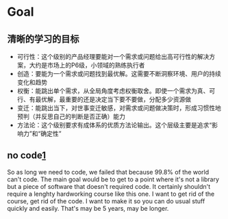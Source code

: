 # Goal

## 清晰的学习的目标

- 可行性：这个级别的产品经理要能对一个需求或问题给出高可行性的解决方案，大约是市场上的P6级，小领域的熟练执行者
- 创造：要能为一个需求或问题找到最优解。这需要不断洞察环境、用户的持续变化和趋势
- 权衡：能跳出单个需求，从全局角度考虑权衡取舍。即使一个需求为真、可行、有最优解，最重要的还是决定当下要不要做，分配多少资源做
- 变迁：能跳出当下，对世事变迁敏感，对需求或问题做决策时，形成习惯性地预判（并反思自己的判断是否正确）能力
- 方法论：这个级别要求有成体系的优质方法论输出。这个层级主要是追求“影响力”和“确定性”


## no code[1]

So as long we need to code, we failed that because 99.8% of the world can't code. The main goal would be to get to a point where it's not a library but a piece of software that doesn't required code. It certainly shouldn't require a lenghty hardworking course like this one. I want to get rid of the course, get rid of the code. I want to make it so you can do usual stuff quickly and easily. That's may be 5 years, may be longer.

[1]: https://github.com/cedrickchee/knowledge/blob/master/courses/fast.ai/deep-learning-part-1/2019-edition/lesson-7-resnet-unet-gan-rnn.md
[2]: https://www.jianshu.com/p/02df7160b7b0
